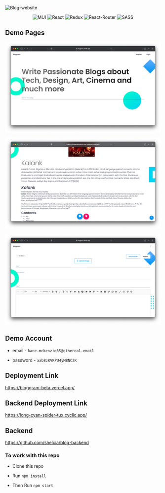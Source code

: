![Blog-website](https://socialify.git.ci/shelcia/Blog-website/image?description=1&font=Raleway&language=1&owner=1&pattern=Formal%20Invitation&theme=Dark)

<div align="center">
  
![MUI](https://img.shields.io/badge/MUI-007fff?style=for-the-badge&logo=MUI&logoColor=white)
![React](https://img.shields.io/badge/React-20232A?style=for-the-badge&logo=react&logoColor=61DAFB)
![Redux](https://img.shields.io/badge/Redux-593D88?style=for-the-badge&logo=redux&logoColor=white)
![React-Router](https://img.shields.io/badge/React_Router-CA4245?style=for-the-badge&logo=react-router&logoColor=white)
![SASS](https://img.shields.io/badge/Sass-CC6699?style=for-the-badge&logo=sass&logoColor=white)
  
</div>

## Demo Pages

![Screen 1](./screens/1.png)

![Screen 2](./screens/2.png)

![Screen 3](./screens/3.png)

## Demo Account

- email - `kane.mckenzie65@ethereal.email`

- password - `aab8zKVKPU4yM8NC2K`

## Deployment Link

https://bloggram-beta.vercel.app/

## Backend Deployment Link

https://long-cyan-spider-tux.cyclic.app/

## Backend

https://github.com/shelcia/blog-backend

### To work with this repo

- Clone this repo

- Run <code>npm install</code>

- Then Run <code>npm start</code>
